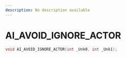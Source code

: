 ```yaml
---
description: No description available 
---
```


# AI_AVOID_IGNORE_ACTOR

```cpp
void AI_AVOID_IGNORE_ACTOR(int _Unk0, int _Unk1);
```